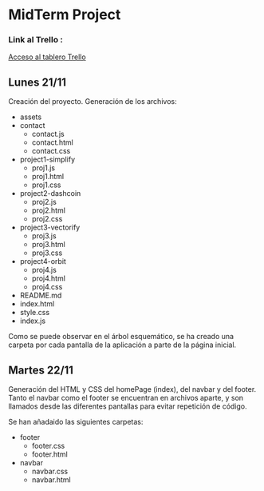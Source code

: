 # MidTerm Project

### Link al Trello :
[Acceso al tablero Trello](https://trello.com/invite/b/yPYFmLjg/ATTI2b97b60eaf8787e20c9d0a45449ecb876DDD5ECC/midterm-project "Tablero Trello")


## Lunes 21/11
Creación del proyecto. Generación de los archivos:
- assets
- contact
  - contact.js
  - contact.html
  - contact.css
- project1-simplify
  - proj1.js
  - proj1.html
  - proj1.css
- project2-dashcoin
  - proj2.js
  - proj2.html
  - proj2.css
- project3-vectorify
  - proj3.js
  - proj3.html
  - proj3.css
- project4-orbit
  - proj4.js
  - proj4.html
  - proj4.css
- README.md
- index.html
- style.css
- index.js

Como se puede observar en el árbol esquemático, se ha creado una carpeta por cada pantalla de la aplicación a parte de la página inicial.

## Martes 22/11
Generación del HTML y CSS del homePage (index), del navbar y del footer.
Tanto el navbar como el footer se encuentran en archivos aparte, y son llamados desde las diferentes pantallas para evitar repetición de código.

Se han añadaido las siguientes carpetas:
- footer
  - footer.css
  - footer.html
- navbar
  - navbar.css
  - navbar.html
